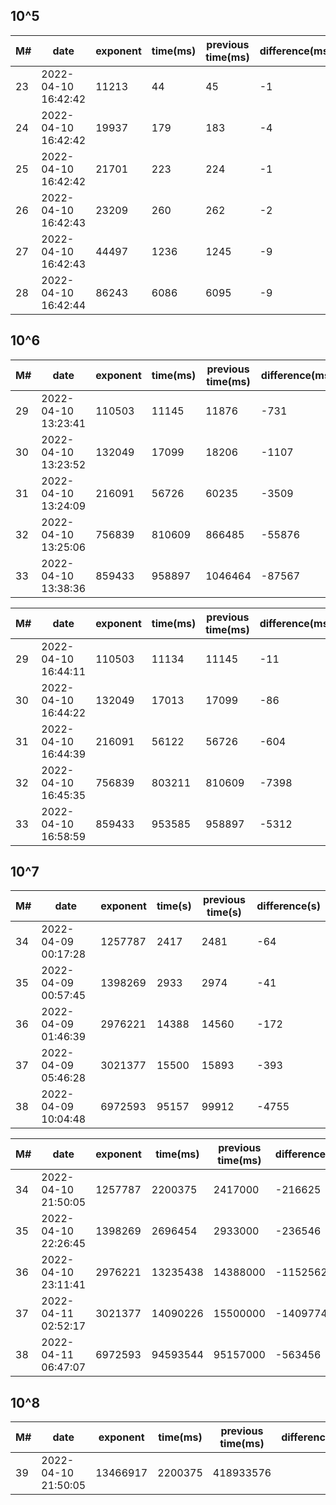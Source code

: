 
## 10^5

| M#  | date                | exponent | time(ms) | previous time(ms) | difference(ms) | version |
| --- | ------------------- | -------- | -------- | ----------------- | -------------- | ------- |
| 23  | 2022-04-10 16:42:42 | 11213    | 44       | 45                | -1             | llt_3   |
| 24  | 2022-04-10 16:42:42 | 19937    | 179      | 183               | -4             | llt_3   |
| 25  | 2022-04-10 16:42:42 | 21701    | 223      | 224               | -1             | llt_3   |
| 26  | 2022-04-10 16:42:43 | 23209    | 260      | 262               | -2             | llt_3   |
| 27  | 2022-04-10 16:42:43 | 44497    | 1236     | 1245              | -9             | llt_3   |
| 28  | 2022-04-10 16:42:44 | 86243    | 6086     | 6095              | -9             | llt_3   |

## 10^6

| M#  | date                | exponent | time(ms) | previous time(ms) | difference(ms) |
| --- | ------------------- | -------- | -------- | ----------------- | -------------- |
| 29  | 2022-04-10 13:23:41 | 110503   | 11145    | 11876             | -731           |
| 30  | 2022-04-10 13:23:52 | 132049   | 17099    | 18206             | -1107          |
| 31  | 2022-04-10 13:24:09 | 216091   | 56726    | 60235             | -3509          |
| 32  | 2022-04-10 13:25:06 | 756839   | 810609   | 866485            | -55876         |
| 33  | 2022-04-10 13:38:36 | 859433   | 958897   | 1046464           | -87567         |

| M#  | date                | exponent | time(ms) | previous time(ms) | difference(ms) | version |
| --- | ------------------- | -------- | -------- | ----------------- | -------------- | ------- |
| 29  | 2022-04-10 16:44:11 | 110503   | 11134    | 11145             | -11            | llt_3   |
| 30  | 2022-04-10 16:44:22 | 132049   | 17013    | 17099             | -86            | llt_3   |
| 31  | 2022-04-10 16:44:39 | 216091   | 56122    | 56726             | -604           | llt_3   |
| 32  | 2022-04-10 16:45:35 | 756839   | 803211   | 810609            | -7398          | llt_3   |
| 33  | 2022-04-10 16:58:59 | 859433   | 953585   | 958897            | -5312          | llt_3   |

## 10^7

| M#  | date                | exponent | time(s) | previous time(s) | difference(s) |
| --- | ------------------- | -------- | ------- | ---------------- | ------------- |
| 34  | 2022-04-09 00:17:28 | 1257787  | 2417    | 2481             | -64           |
| 35  | 2022-04-09 00:57:45 | 1398269  | 2933    | 2974             | -41           |
| 36  | 2022-04-09 01:46:39 | 2976221  | 14388   | 14560            | -172          |
| 37  | 2022-04-09 05:46:28 | 3021377  | 15500   | 15893            | -393          |
| 38  | 2022-04-09 10:04:48 | 6972593  | 95157   | 99912            | -4755         |

| M#  | date                | exponent | time(ms) | previous time(ms) | difference(ms) | version |
| --- | ------------------- | -------- | -------- | ----------------- | -------------- | ------- |
| 34  | 2022-04-10 21:50:05 | 1257787  | 2200375  | 2417000           | -216625        | llt_3   |
| 35  | 2022-04-10 22:26:45 | 1398269  | 2696454  | 2933000           | -236546        | llt_3   |
| 36  | 2022-04-10 23:11:41 | 2976221  | 13235438 | 14388000          | -1152562       | llt_3   |
| 37  | 2022-04-11 02:52:17 | 3021377  | 14090226 | 15500000          | -1409774       | llt_3   |
| 38  | 2022-04-11 06:47:07 | 6972593  | 94593544 | 95157000          | -563456        | llt_3   |

## 10^8

| M#  | date                | exponent | time(ms) | previous time(ms) | difference(ms) | version |
| --- | ------------------- | -------- | -------- | ----------------- | -------------- | ------- |
| 39  | 2022-04-10 21:50:05 | 13466917 | 2200375  | 418933576         |                | llt_3   |
